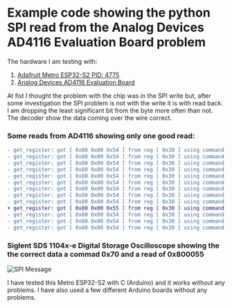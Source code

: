 # Example code showing the python SPI read from the Analog Devices AD4116 Evaluation Board problem 

The hardware I am testing with:
1. [Adafruit Metro ESP32-S2 PID: 4775 ](https://learn.adafruit.com/adafruit-metro-esp32-s2?gclid=CjwKCAjw77WVBhBuEiwAJ-YoJMRjPXh1QtimDJbR1yW8LLzvYo4f1mJYJy-sNWbw7Y1K9HXHasKQIRoCs3cQAvD_BwE)
2. [Analog Devices AD4116 Evaluation Board ](https://www.analog.com/en/design-center/evaluation-hardware-and-software/evaluation-boards-kits/EVAL-AD4116.html)

At fist I thought the problem with the chip was in the SPI write but, after some investigation the SPI problem is not with the write it is with read back. I am dropping the least significant bit from the byte more often than not. The decoder show the data coming over the wire correct. 

### Some reads from AD4116 showing only one good read:
```diff
- get_register: got [ 0x80 0x00 0x54 ] from reg [ 0x30 ] using command [ 0x70  ] 
- get_register: got [ 0x80 0x00 0x54 ] from reg [ 0x30 ] using command [ 0x70  ] 
- get_register: got [ 0x80 0x00 0x54 ] from reg [ 0x30 ] using command [ 0x70  ] 
- get_register: got [ 0x80 0x00 0x54 ] from reg [ 0x30 ] using command [ 0x70  ] 
- get_register: got [ 0x80 0x00 0x54 ] from reg [ 0x30 ] using command [ 0x70  ] 
- get_register: got [ 0x80 0x00 0x54 ] from reg [ 0x30 ] using command [ 0x70  ] 
- get_register: got [ 0x80 0x00 0x54 ] from reg [ 0x30 ] using command [ 0x70  ] 
- get_register: got [ 0x80 0x00 0x54 ] from reg [ 0x30 ] using command [ 0x70  ] 
- get_register: got [ 0x80 0x00 0x54 ] from reg [ 0x30 ] using command [ 0x70  ] 
+ get_register: got [ 0x80 0x00 0x55 ] from reg [ 0x30 ] using command [ 0x70  ]
- get_register: got [ 0x80 0x00 0x54 ] from reg [ 0x30 ] using command [ 0x70  ] 
- get_register: got [ 0x80 0x00 0x54 ] from reg [ 0x30 ] using command [ 0x70  ] 
- get_register: got [ 0x80 0x00 0x54 ] from reg [ 0x30 ] using command [ 0x70  ] 
```

### Siglent SDS 1104x-e Digital Storage Oscilloscope showing the the correct data a commad 0x70 and a read of 0x800055 
![SPI Message](/../main/res/SDS00001.jpg)


I have tested this Metro ESP32-S2 with C (Arduino) and it works without any problems. I have also used a few different Arduino boards without any problems.
